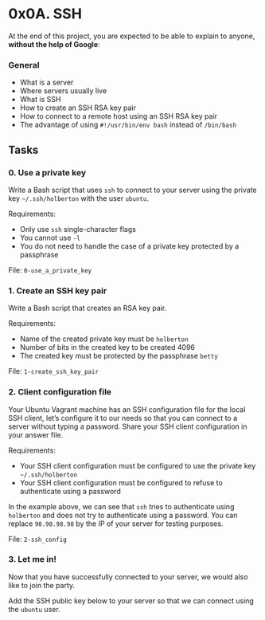 <h1>0x0A. SSH</h1>
<p>At the end of this project, you are expected to be able to explain to anyone, <strong>without the help of Google</strong>:</p>

<h3>General</h3>

<ul>
<li>What is a server</li>
<li>Where servers usually live</li>
<li>What is SSH</li>
<li>How to create an SSH RSA key pair</li>
<li>How to connect to a remote host using an SSH RSA key pair</li>
<li>The advantage of using  <code>#!/usr/bin/env bash</code> instead of <code>/bin/bash</code> </li>
</ul>
<h2>Tasks</h2>
  <h3>
    0. Use a private key
  </h3>
  <p>Write a Bash script that uses <code>ssh</code> to connect to your server using the private key <code>~/.ssh/holberton</code> with the user <code>ubuntu</code>.</p>
<p>Requirements:</p>
<ul>
<li>Only use <code>ssh</code> single-character flags</li>
<li>You cannot use <code>-l</code></li>
<li>You do not need to handle the case of a private key protected by a passphrase</li>
</ul>
        <p>File: <code>0-use_a_private_key</code></p>
  <h3>
    1. Create an SSH key pair
  </h3>
  <p>Write a Bash script that creates an RSA key pair.</p>
<p>Requirements:</p>
<ul>
<li>Name of the created private key must be <code>holberton</code></li>
<li>Number of bits in the created key to be created 4096</li>
<li>The created key must be protected by the passphrase <code>betty</code></li>
</ul>
        <p>File: <code>1-create_ssh_key_pair</code></p>
  <h3>
    2. Client configuration file
  </h3>
  <p>Your Ubuntu Vagrant machine has an SSH configuration file for the local SSH client, let&rsquo;s configure it to our needs so that you can connect to a server without typing a password.
Share your SSH client configuration in your answer file.</p>
<p>Requirements:</p>
<ul>
<li>Your SSH client configuration must be configured to use the private key <code>~/.ssh/holberton</code></li>
<li>Your SSH client configuration must be configured to refuse to authenticate using a password</li>
</ul>
<p>In the example above, we can see that <code>ssh</code> tries to authenticate using <code>holberton</code> and does not try to authenticate using a password. You can replace <code>98.98.98.98</code> by the IP of your server for testing purposes.</p>
        <p>File: <code>2-ssh_config</code></p>
  <h3>
    3. Let me in!
  </h3>
  <p>Now that you have successfully connected to your server, we would also like to join the party.</p>
<p>Add the SSH public key below to your server so that we can connect using the <code>ubuntu</code> user.</p>
